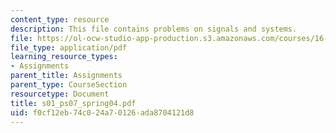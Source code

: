 ```yaml
---
content_type: resource
description: This file contains problems on signals and systems.
file: https://ol-ocw-studio-app-production.s3.amazonaws.com/courses/16-01-unified-engineering-i-ii-iii-iv-fall-2005-spring-2006/f0cf12eb74c024a70126ada8704121d8_s01_ps07_spring04.pdf
file_type: application/pdf
learning_resource_types:
- Assignments
parent_title: Assignments
parent_type: CourseSection
resourcetype: Document
title: s01_ps07_spring04.pdf
uid: f0cf12eb-74c0-24a7-0126-ada8704121d8
---
```

